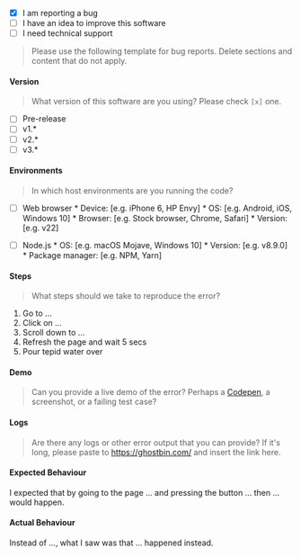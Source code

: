 * [x] I am reporting a bug
* [ ] I have an idea to improve this software
* [ ] I need technical support

> Please use the following template for bug reports. Delete sections and content that do not apply.

#### Version
> What version of this software are you using? Please check ``[x]`` one.

* [ ] Pre-release
* [ ] v1.*
* [ ] v2.*
* [ ] v3.*

#### Environments
> In which host environments are you running the code?

* [ ] Web browser
      * Device: [e.g. iPhone 6, HP Envy]
      * OS: [e.g. Android, iOS, Windows 10]
      * Browser: [e.g. Stock browser, Chrome, Safari]
      * Version: [e.g. v22]

* [ ] Node.js
      * OS: [e.g. macOS Mojave, Windows 10]
      * Version: [e.g. v8.9.0]
      * Package manager: [e.g. NPM, Yarn]

#### Steps
> What steps should we take to reproduce the error?

1. Go to ...
2. Click on ...
3. Scroll down to ...
4. Refresh the page and wait 5 secs
5. Pour tepid water over

#### Demo
> Can you provide a live demo of the error? Perhaps a [Codepen](http://codepen.io/), a screenshot, or a failing test case?

#### Logs
> Are there any logs or other error output that you can provide? If it's long, please paste to https://ghostbin.com/ and insert the link here.

#### Expected Behaviour

I expected that by going to the page ... and pressing the button ... then ... would happen.

#### Actual Behaviour

Instead of ..., what I saw was that ... happened instead.
